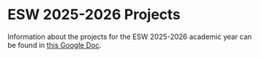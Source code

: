 # ESW 2025-2026 Projects

Information about the projects for the ESW 2025-2026 academic year can be found in
[this Google Doc](https://docs.google.com/document/d/1Cw7M3cpmoSit890-Cm11XMuY_vEbCZrrylU3aPUu5oU/edit?usp=sharing).
